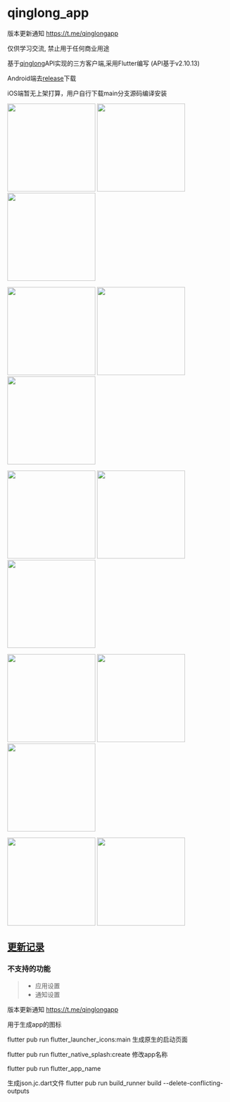 # qinglong_app

版本更新通知 https://t.me/qinglongapp

仅供学习交流, 禁止用于任何商业用途

基于[qinglong](https://github.com/whyour/qinglong)API实现的三方客户端,采用Flutter编写 (API基于v2.10.13)

Android端去[release](https://github.com/qinglong-app/qinglong_app/releases)下载

iOS端暂无上架打算，用户自行下载main分支源码编译安装


<p float="left">
  <img src="./art/14.jpg" width="200" />
  <img src="./art/1.jpg" width="200" />
  <img src="./art/9.jpg" width="200" />
</p>
<p float="left">
  <img src="./art/10.jpg" width="200" />
  <img src="./art/11.jpg" width="200" /> 
  <img src="./art/12.jpg" width="200" />
</p>
<p float="left">
  <img src="./art/2.jpg" width="200" />
  <img src="./art/3.jpg" width="200" /> 
  <img src="./art/4.jpg" width="200" />
</p>

<p float="left">
  <img src="./art/5.jpg" width="200" />
  <img src="./art/6.jpg" width="200" /> 
  <img src="./art/7.jpg" width="200" />
</p>

<p float="left">
  <img src="./art/13.jpg" width="200" />
  <img src="./art/8.jpg" width="200" />
</p>

## [更新记录](./CHANGELOG.md)


### 不支持的功能
>* 应用设置
>* 通知设置


版本更新通知 https://t.me/qinglongapp

用于生成app的图标

flutter pub run flutter_launcher_icons:main
生成原生的启动页面

flutter pub run flutter_native_splash:create
修改app名称

flutter pub run flutter_app_name

生成json.jc.dart文件
flutter pub run build_runner build --delete-conflicting-outputs

